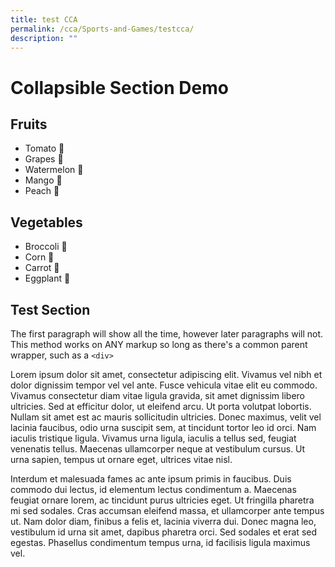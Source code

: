 ```yaml
---
title: test CCA
permalink: /cca/Sports-and-Games/testcca/
description: ""
---
```

<head>
	<style>
.collapseAnchor {  
  text-decoration:none;  
  color:blue;  
}.collapseAnchor:before {  
  content:"See Less";  
}.collapseWrap.closed + .collapseAnchor:before {  
  content:"See More";  
}.collapseAnchor:after {  
  content:"\\25B2";  
  display:inline-block;  
  padding:0.4em 0 0 0.3em;  
  vertical-align:top;  
  font-size:0.625em;  
}.collapseWrap.closed + .collapseAnchor:after {  
  content:"\\25BC";  
}.collapseWrap.closed > .collapseAfter ~ \* {  
  position:absolute;  
  top:-999em;  
  left:-999em;  
}
	</style>
	</head>

<h1>Collapsible Section Demo</h1><h2>Fruits</h2>  
<ul>  
 <li>Tomato 🍅</li>  
 <li class="collapseAfter">Grapes 🍇</li>  
 <li>Watermelon 🍉</li>  
 <li>Mango 🥭</li>  
 <li>Peach 🍑</li>  
</ul><h2>Vegetables</h2>  
<ul>  
 <li>Broccoli 🥦</li>  
 <li class="collapseAfter">Corn 🌽</li>  
 <li>Carrot 🥕</li>  
 <li>Eggplant 🍆</li>  
</ul><h2>Test Section</h2>  
<div>  
  <p class="collapseAfter">  
    The first paragraph will show all the time, however later paragraphs will not. This method works on ANY markup so long as there's a common parent wrapper, such as a <code>&lt;div&gt;</code>  
  </p><p>  
    Lorem ipsum dolor sit amet, consectetur adipiscing elit. Vivamus vel nibh et dolor dignissim tempor vel vel ante. Fusce vehicula vitae elit eu commodo. Vivamus consectetur diam vitae ligula gravida, sit amet dignissim libero ultricies. Sed at efficitur dolor, ut eleifend arcu. Ut porta volutpat lobortis. Nullam sit amet est ac mauris sollicitudin ultricies. Donec maximus, velit vel lacinia faucibus, odio urna suscipit sem, at tincidunt tortor leo id orci. Nam iaculis tristique ligula. Vivamus urna ligula, iaculis a tellus sed, feugiat venenatis tellus. Maecenas ullamcorper neque at vestibulum cursus. Ut urna sapien, tempus ut ornare eget, ultrices vitae nisl.  
  <p><p>  
    Interdum et malesuada fames ac ante ipsum primis in faucibus. Duis commodo dui lectus, id elementum lectus condimentum a. Maecenas feugiat ornare lorem, ac tincidunt purus ultricies eget. Ut fringilla pharetra mi sed sodales. Cras accumsan eleifend massa, et ullamcorper ante tempus ut. Nam dolor diam, finibus a felis et, lacinia viverra dui. Donec magna leo, vestibulum id urna sit amet, dapibus pharetra orci. Sed sodales et erat sed egestas. Phasellus condimentum tempus urna, id facilisis ligula maximus vel.  
  </p>  
</div>